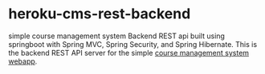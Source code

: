 # heroku-cms-rest-backend
simple course management system Backend REST api built using springboot with Spring MVC, Spring Security, and Spring Hibernate. This is the backend REST API server for the simple [course management system webapp](https://github.com/winson121/heroku-cms-webapp).


